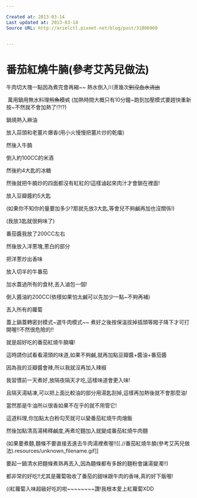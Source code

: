 ```yaml
---

Created at: 2013-03-14
Last updated at: 2013-03-14
Source URL: http://arielctl.pixnet.net/blog/post/31806960


---
```


# 番茄紅燒牛腩(參考艾芮兒做法)


牛肉切大塊一點因為煮完會再縮~~
熱水倒入川燙幾次~~到沒血水流出~~

 萬用鍋用無水料理~~煎魚模式~~
(加熱時間大概只有10分鐘~跑到加壓模式要趕快重新按~不然就不會加熱了!?!?)

鍋燒熱入麻油

放入蒜頭和老薑片爆香(用小火慢慢把薑片炒的乾癟)

然後入牛腩

倒入約100CC的米酒

然後約4大匙的冰糖

然後就把牛腩炒的四面都沒有紅紅的!這樣滷起來肉汁才會鎖在裡面!

放入豆瓣醬約5大匙

(如果你不知你的量要加多少?那就先放3大匙,等會兒不夠鹹再加也沒關係!)

(我放3匙就很夠味了)

番茄醬我放了200CC左右

然後放入洋蔥塊,蔥白的部分

把洋蔥炒出香味

放入切半的牛番茄

加水蓋過所有的食材,丟入滷包一個!

倒入醬油約200CC(依樣如果怕太鹹可以先加少一點~不夠再補)

丟入所有的蘿蔔

蓋上鍋蓋轉密封模式~選牛肉模式~~
煮好之後按保溫拔掉插頭等閥子降下才可打開喔!!不然很危險的!!

就是超好吃的番茄紅燒牛腩囉!

這時請你試看看湯頭的味道,如果不夠鹹,就再加點豆瓣醬+醬油+番茄醬

因為我的豆瓣醬會辣,所以我就沒再加入辣椒

我習慣前一天煮好,放隔夜隔天才吃,這樣味道會更入味!

且隔天湯結凍,可以把上面比較油的部分用湯匙刮掉,這樣再加熱後就不會那麼油!

當然那是牛油所以很香如果不在乎的就不用管它!

這道料理,你加點太白粉勾芡就可以變番茄紅燒牛肉燴飯

然後加點清高湯稀釋鹹度,再煮坨麵加入就變成番茄紅燒牛肉麵

(如果要煮麵,麵條不要直接丟進去牛肉湯裡煮喔!![[.//番茄紅燒牛腩(參考艾芮兒做法).resources/unknown_filename.gif]]

要起一鍋清水把麵條煮熟再丟入,因為麵條都有多餘的麵粉會讓湯變濁!!)

都非常的好吃!!尤其是蘿蔔吸收了番茄的甜味跟牛肉的香味,真的好下飯喔!

((紅蘿蔔入味超級好吃的啦~~~~~~~~讚!我根本愛上紅蘿蔔XDD

